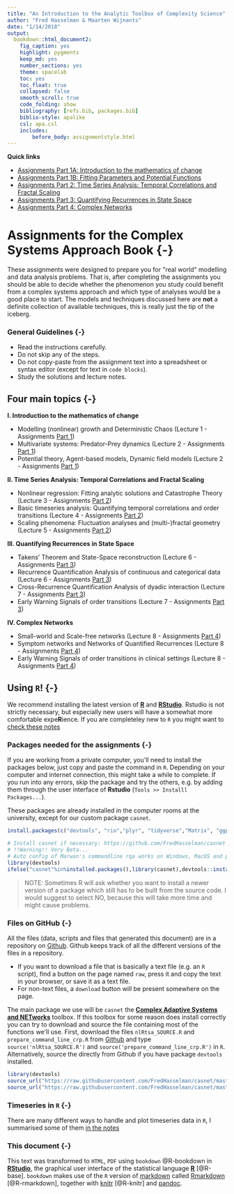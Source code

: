 ```yaml
---
title: "An Introduction to the Analytic Toolbox of Complexity Science"
author: "Fred Hasselman & Maarten Wijnants"
date: "1/14/2018"
output: 
  bookdown::html_document2: 
    fig_caption: yes
    highlight: pygments
    keep_md: yes
    number_sections: yes
    theme: spacelab
    toc: yes
    toc_float: true
    collapsed: false
    smooth_scroll: true
    code_folding: show
    bibliography: [refs.bib, packages.bib]
    biblio-style: apalike
    csl: apa.csl
    includes:
        before_body: assignmentstyle.html
---
```





**Quick links**

* [Assignments Part 1A: Introduction to the mathematics of change](https://darwin.pwo.ru.nl/skunkworks/courseware/1718_DCS/assignments/ASSIGNMENTS_P1A.html)
* [Assignments Part 1B: Fitting Parameters and Potential Functions](https://darwin.pwo.ru.nl/skunkworks/courseware/1718_DCS/assignments/ASSIGNMENTS_P1B.html)
* [Assignments Part 2: Time Series Analysis: Temporal Correlations and Fractal Scaling](https://darwin.pwo.ru.nl/skunkworks/courseware/1718_DCS/assignments/ASSIGNMENTS_P2.html)
* [Assignments Part 3: Quantifying Recurrences in State Space](https://darwin.pwo.ru.nl/skunkworks/courseware/1718_DCS/assignments/ASSIGNMENTS_P3.html)
* [Assignments Part 4: Complex Networks](https://darwin.pwo.ru.nl/skunkworks/courseware/1718_DCS/assignments/ASSIGNMENTS_P4.html)


# **Assignments for the Complex Systems Approach Book** {-}

These assignments were designed to prepare you for "real world" modelling and data analysis problems. That is, after completing the assignments you should be able to decide whether the phenomenon you study could benefit from a complex systems approach and which type of analyses would be a good place to start. The models and techniques discussed here are **not** a definite collection of available techniques, this is really just the tip of the iceberg.

### General Guidelines {-}

* Read the instructions carefully.
* Do not skip any of the steps.
* Do not copy-paste from the assignment text into a spreadsheet or syntax editor (except for text in `code blocks`).
* Study the solutions and lecture notes.





## **Four main topics** {-}

**I. Introduction to the mathematics of change**

- Modelling (nonlinear) growth and Deterministic Chaos (Lecture 1 - Assignments [Part 1]((https://darwin.pwo.ru.nl/skunkworks/courseware/1718_DCS/assignments/ASSIGNMENTS_P1.html)))
- Multivariate systems: Predator-Prey dynamics (Lecture 2 - Assignments [Part 1]((https://darwin.pwo.ru.nl/skunkworks/courseware/1718_DCS/assignments/ASSIGNMENTS_P1.html)))
- Potential theory, Agent-based models, Dynamic field models (Lecture 2 - Assignments [Part 1]((https://darwin.pwo.ru.nl/skunkworks/courseware/1718_DCS/assignments/ASSIGNMENTS_P1.html)))

**II. Time Series Analysis: Temporal Correlations and Fractal Scaling**

- Nonlinear regression: Fitting analytic solutions and Catastrophe Theory (Lecture 3 - Assignments [Part 2]((https://darwin.pwo.ru.nl/skunkworks/courseware/1718_DCS/assignments/ASSIGNMENTS_P2.html)))
- Basic timeseries analysis: Quantifying temporal correlations and order transitions (Lecture 4 - Assignments [Part 2]((https://darwin.pwo.ru.nl/skunkworks/courseware/1718_DCS/assignments/ASSIGNMENTS_P2.html)))
- Scaling phenomena: Fluctuation analyses and (multi-)fractal geometry (Lecture 5 - Assignments [Part 2]((https://darwin.pwo.ru.nl/skunkworks/courseware/1718_DCS/assignments/ASSIGNMENTS_P2.html)))

**III. Quantifying Recurrences in State Space**

- Takens’ Theorem and State-Space reconstruction (Lecture 6 - Assignments [Part 3]((https://darwin.pwo.ru.nl/skunkworks/courseware/1718_DCS/assignments/ASSIGNMENTS_P3.html)))
- Recurrence Quantification Analysis of continuous and categorical data (Lecture 6 - Assignments [Part 3]((https://darwin.pwo.ru.nl/skunkworks/courseware/1718_DCS/assignments/ASSIGNMENTS_P3.html)))
- Cross-Recurrence Quantification Analysis of dyadic interaction (Lecture 7 - Assignments [Part 3]((https://darwin.pwo.ru.nl/skunkworks/courseware/1718_DCS/assignments/ASSIGNMENTS_P3.html)))
- Early Warning Signals of order transitions (Lecture 7 - Assignments [Part 3]((https://darwin.pwo.ru.nl/skunkworks/courseware/1718_DCS/assignments/ASSIGNMENTS_P3.html)))

**IV. Complex Networks**

- Small-world and Scale-free networks (Lecture 8 - Assignments [Part 4]((https://darwin.pwo.ru.nl/skunkworks/courseware/1718_DCS/assignments/ASSIGNMENTS_P4.html)))
- Symptom networks and Networks of Quantified Recurrences (Lecture 8 - Assignments [Part 4]((https://darwin.pwo.ru.nl/skunkworks/courseware/1718_DCS/assignments/ASSIGNMENTS_P4.html)))
- Early Warning Signals of order transitions in clinical settings (Lecture 8 - Assignments [Part 4]((https://darwin.pwo.ru.nl/skunkworks/courseware/1718_DCS/assignments/ASSIGNMENTS_P4.html)))


## Using `R`! {-}

We recommend installing the latest version of [**R**](https://www.r-project.org) and [**RStudio**](https://www.rstudio.com). Rstudio is not strictly necessary, but especially new users will have a somewhat more comfortable expe**R**ience. If you are completeley new to `R` you might want to [check these notes](#prep)

### Packages needed for the assignments {-}

If you are working from a private computer, you'll need to install the packages below, just copy and paste the command in `R`. Depending on your computer and internet connection, this might take a while to complete. If you run into any errors, skip the package and try the others, e.g. by adding them through the user interface of **Rstudio** (`Tools >> Installl Packages...`).

These packages are already installed in the computer rooms at the university, except for our custom package `casnet`.


```r
install.packages(c("devtools", "rio","plyr", "tidyverse","Matrix", "ggplot2", "lattice", "latticeExtra", "grid", "gridExtra", "scales", "dygraphs","rgl", "plot3D","fractal", "nonlinearTseries", "crqa","signal", "sapa", "ifultools", "pracma", "nlme", "lme4", "lmerTest", "minpack.lm", "igraph","qgraph","graphicalVAR","bootGraph","IsingSampler","IsingFit"), dependencies = TRUE)

# Install casnet if necessary: https://github.com/FredHasselman/casnet
# !!Warning!! Very Beta...
# Auto config of Marwan's commandline rqa works on Windows, MacOS and probably Linux as well
library(devtools)
ifelse("casnet"%in%installed.packages(),library(casnet),devtools::install_github("FredHasselman/casnet"))
```

> NOTE: Sometimes R will ask whether you want to install a newer version of a package which still has to be built from the source code. I would suggest to select NO, because this will take more time and might cause problems. 


### Files on GitHub {-}

All the files (data, scripts and files that generated this document) are in a repository on [Github](https://github.com/FredHasselman/The-Complex-Systems-Approach-Book). Github keeps track of all the different versions of the files in a repository.

* If you want to download a file that is basically a text file (e.g. an `R` script), find a button on the page named `raw`, press it and copy the text in your browser, or save it as a text file.
* For non-text files, a `download` button will be present somewhere on the page.

The main package we use will be `casnet` the [**Complex Adaptive Systems and NETworks**](https://github.com/FredHasselman/casnet) toolbox. If this toolbox for some reason does install correctly you can try to download and source the file containing most of the functions we'll use.
First, download the files `nlRtsa_SOURCE.R` and `prepare_command_line_crp.R` from [Github](https://github.com/FredHasselman/casnet/R) and type `source('nlRtsa_SOURCE.R')` and `source('prepare_command_line_crp.R')` in `R`. Alternatively, source the directly from Github if you have package `devtools` installed.

```r
library(devtools)
source_url("https://raw.githubusercontent.com/FredHasselman/casnet/master/R/prepare_command_line_crp.R")
source_url("https://raw.githubusercontent.com/FredHasselman/casnet/master/R/nlRtsa_SOURCE.R")
```

### Timeseries in `R` {-}

There are many different ways to handle and plot timeseries data in `R`, I summarised some of them [in the notes](#tsPlot)

### This document {-}

This text was transformed to `HTML`, `PDF` using `bookdown` @R-bookdown in [**RStudio**](https://www.rstudio.com), the graphical user interface of the statistical language [**R**](https://www.r-project.org) [@R-base]. `bookdown` makes use of the `R` version of [markdown](https://en.wikipedia.org/wiki/Markdown) called [Rmarkdown](http://rmarkdown.rstudio.com) [@R-rmarkdown], together with [knitr](http://yihui.name/knitr/) [@R-knitr] and [pandoc](http://pandoc.org). 

